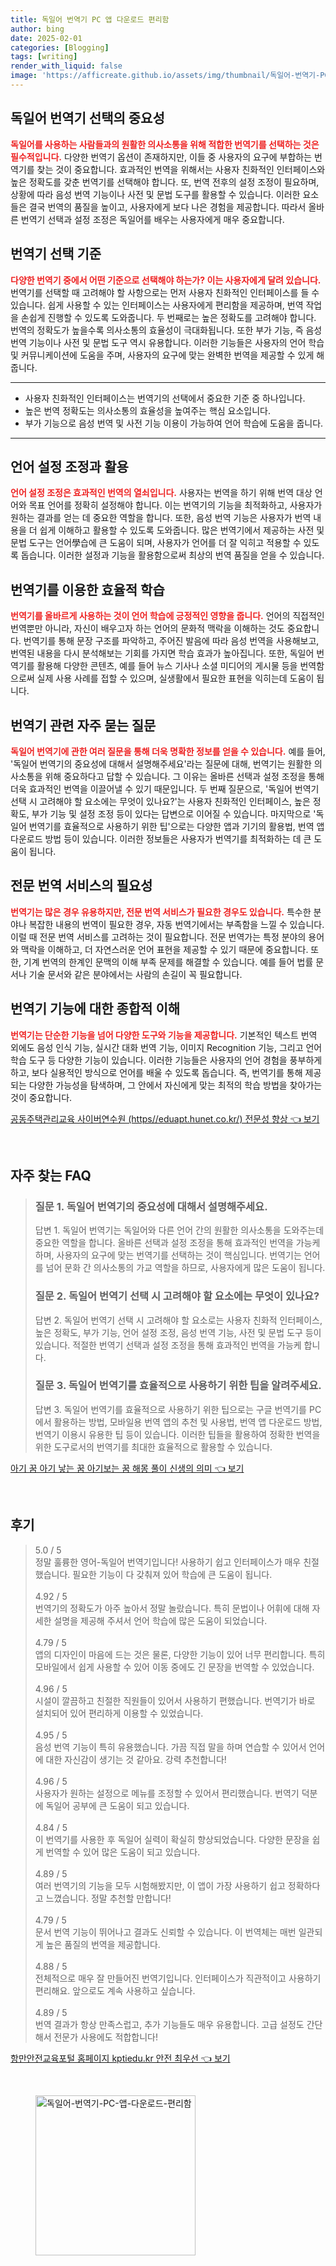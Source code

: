 ```yaml
---
title: 독일어 번역기 PC 앱 다운로드 편리함
author: bing
date: 2025-02-01
categories: [Blogging]
tags: [writing]
render_with_liquid: false
image: 'https://afficreate.github.io/assets/img/thumbnail/독일어-번역기-PC-앱-다운로드-편리함.webp'
---
```



<h2 id='독일어 번역기 선택의 중요성'>독일어 번역기 선택의 중요성</h2>

<p><b><span style="color: #ee2323;">독일어를 사용하는 사람들과의 원활한 의사소통을 위해 적합한 번역기를 선택하는 것은 필수적입니다.</span></b> 다양한 번역기 옵션이 존재하지만, 이들 중 사용자의 요구에 부합하는 번역기를 찾는 것이 중요합니다. 효과적인 번역을 위해서는 사용자 친화적인 인터페이스와 높은 정확도를 갖춘 번역기를 선택해야 합니다. 또, 번역 전후의 설정 조정이 필요하며, 상황에 따라 음성 번역 기능이나 사전 및 문법 도구를 활용할 수 있습니다. 이러한 요소들은 결국 번역의 품질을 높이고, 사용자에게 보다 나은 경험을 제공합니다. 따라서 올바른 번역기 선택과 설정 조정은 독일어를 배우는 사용자에게 매우 중요합니다.</p>

<h2 id='번역기 선택 기준'>번역기 선택 기준</h2>

<p><b><span style="color: #ee2323;">다양한 번역기 중에서 어떤 기준으로 선택해야 하는가? 이는 사용자에게 달려 있습니다.</span></b> 번역기를 선택할 때 고려해야 할 사항으로는 먼저 사용자 친화적인 인터페이스를 들 수 있습니다. 쉽게 사용할 수 있는 인터페이스는 사용자에게 편리함을 제공하며, 번역 작업을 손쉽게 진행할 수 있도록 도와줍니다. 두 번째로는 높은 정확도를 고려해야 합니다. 번역의 정확도가 높을수록 의사소통의 효율성이 극대화됩니다. 또한 부가 기능, 즉 음성 번역 기능이나 사전 및 문법 도구 역시 유용합니다. 이러한 기능들은 사용자의 언어 학습 및 커뮤니케이션에 도움을 주며, 사용자의 요구에 맞는 완벽한 번역을 제공할 수 있게 해줍니다.</p>

<hr />

<ul>
    <li>사용자 친화적인 인터페이스는 번역기의 선택에서 중요한 기준 중 하나입니다.</li>
    <li>높은 번역 정확도는 의사소통의 효율성을 높여주는 핵심 요소입니다.</li>
    <li>부가 기능으로 음성 번역 및 사전 기능 이용이 가능하여 언어 학습에 도움을 줍니다.</li>
</ul>

<hr />

<h2 id='언어 설정 조정과 활용'>언어 설정 조정과 활용</h2>

<p><b><span style="color: #ee2323;">언어 설정 조정은 효과적인 번역의 열쇠입니다.</span></b> 사용자는 번역을 하기 위해 번역 대상 언어와 목표 언어를 정확히 설정해야 합니다. 이는 번역기의 기능을 최적화하고, 사용자가 원하는 결과를 얻는 데 중요한 역할을 합니다. 또한, 음성 번역 기능은 사용자가 번역 내용을 더 쉽게 이해하고 활용할 수 있도록 도와줍니다. 많은 번역기에서 제공하는 사전 및 문법 도구는 언어學습에 큰 도움이 되며, 사용자가 언어를 더 잘 익히고 적용할 수 있도록 돕습니다. 이러한 설정과 기능을 활용함으로써 최상의 번역 품질을 얻을 수 있습니다.</p>

<h2 id='번역기를 이용한 효율적 학습'>번역기를 이용한 효율적 학습</h2>

<p><b><span style="color: #ee2323;">번역기를 올바르게 사용하는 것이 언어 학습에 긍정적인 영향을 줍니다.</span></b> 언어의 직접적인 번역뿐만 아니라, 자신이 배우고자 하는 언어의 문화적 맥락을 이해하는 것도 중요합니다. 번역기를 통해 문장 구조를 파악하고, 주어진 발음에 따라 음성 번역을 사용해보고, 번역된 내용을 다시 분석해보는 기회를 가지면 학습 효과가 높아집니다. 또한, 독일어 번역기를 활용해 다양한 콘텐츠, 예를 들어 뉴스 기사나 소셜 미디어의 게시물 등을 번역함으로써 실제 사용 사례를 접할 수 있으며, 실생활에서 필요한 표현을 익히는데 도움이 됩니다.</p>

<h2 id='번역기 관련 자주 묻는 질문'>번역기 관련 자주 묻는 질문</h2>

<p><b><span style="color: #ee2323;">독일어 번역기에 관한 여러 질문을 통해 더욱 명확한 정보를 얻을 수 있습니다.</span></b> 예를 들어, '독일어 번역기의 중요성에 대해서 설명해주세요'라는 질문에 대해, 번역기는 원활한 의사소통을 위해 중요하다고 답할 수 있습니다. 그 이유는 올바른 선택과 설정 조정을 통해 더욱 효과적인 번역을 이끌어낼 수 있기 때문입니다. 두 번째 질문으로, '독일어 번역기 선택 시 고려해야 할 요소에는 무엇이 있나요?'는 사용자 친화적인 인터페이스, 높은 정확도, 부가 기능 및 설정 조정 등이 있다는 답변으로 이어질 수 있습니다. 마지막으로 '독일어 번역기를 효율적으로 사용하기 위한 팁'으로는 다양한 앱과 기기의 활용법, 번역 앱 다운로드 방법 등이 있습니다. 이러한 정보들은 사용자가 번역기를 최적화하는 데 큰 도움이 됩니다.</p>

<h2 id='전문 번역 서비스의 필요성'>전문 번역 서비스의 필요성</h2>

<p><b><span style="color: #ee2323;">번역기는 많은 경우 유용하지만, 전문 번역 서비스가 필요한 경우도 있습니다.</span></b> 특수한 분야나 복잡한 내용의 번역이 필요한 경우, 자동 번역기에서는 부족함을 느낄 수 있습니다. 이럴 때 전문 번역 서비스를 고려하는 것이 필요합니다. 전문 번역가는 특정 분야의 용어와 맥락을 이해하고, 더 자연스러운 언어 표현을 제공할 수 있기 때문에 중요합니다. 또한, 기계 번역의 한계인 문맥의 이해 부족 문제를 해결할 수 있습니다. 예를 들어 법률 문서나 기술 문서와 같은 분야에서는 사람의 손길이 꼭 필요합니다.</p>

<h2 id='번역기 기능에 대한 종합적 이해'>번역기 기능에 대한 종합적 이해</h2>

<p><b><span style="color: #ee2323;">번역기는 단순한 기능을 넘어 다양한 도구와 기능을 제공합니다.</span></b> 기본적인 텍스트 번역 외에도 음성 인식 기능, 실시간 대화 번역 기능, 이미지 Recognition 기능, 그리고 언어 학습 도구 등 다양한 기능이 있습니다. 이러한 기능들은 사용자의 언어 경험을 풍부하게 하고, 보다 실용적인 방식으로 언어를 배울 수 있도록 돕습니다. 즉, 번역기를 통해 제공되는 다양한 가능성을 탐색하며, 그 안에서 자신에게 맞는 최적의 학습 방법을 찾아가는 것이 중요합니다.</p>


<p><a class="click-button" title="공동주택관리교육 사이버연수원 (https//eduapt.hunet.co.kr/) 전문성 향상" href="https://afficreate.github.io/posts/%EA%B3%B5%EB%8F%99%EC%A3%BC%ED%83%9D%EA%B4%80%EB%A6%AC%EA%B5%90%EC%9C%A1-%EC%82%AC%EC%9D%B4%EB%B2%84%EC%97%B0%EC%88%98%EC%9B%90-(httpseduapt.hunet.co.kr)-%EC%A0%84%EB%AC%B8%EC%84%B1-%ED%96%A5%EC%83%81/" rel="dofollow">공동주택관리교육 사이버연수원 (https//eduapt.hunet.co.kr/) 전문성 향상 👈 보기</a></p><br>
<h2 id='자주_찾는_FAQ'>자주 찾는 FAQ</h2>
<div itemscope="" itemtype="https://schema.org/FAQPage"> 
<blockquote> 
<div itemscope="" itemprop="mainEntity" itemtype="https://schema.org/Question"> 
<h3 itemprop="name">질문 1. 독일어 번역기의 중요성에 대해서 설명해주세요.</h3> 
<div itemscope="" itemprop="acceptedAnswer" itemtype="https://schema.org/Answer"> 
<span itemprop="text"> 
<p>답변 1. 독일어 번역기는 독일어와 다른 언어 간의 원활한 의사소통을 도와주는데 중요한 역할을 합니다. 올바른 선택과 설정 조정을 통해 효과적인 번역을 가능케 하며, 사용자의 요구에 맞는 번역기를 선택하는 것이 핵심입니다. 번역기는 언어를 넘어 문화 간 의사소통의 가교 역할을 하므로, 사용자에게 많은 도움이 됩니다.</p> 
</span> 
</div> 
</div> 

<div itemscope="" itemprop="mainEntity" itemtype="https://schema.org/Question"> 
<h3 itemprop="name">질문 2. 독일어 번역기 선택 시 고려해야 할 요소에는 무엇이 있나요?</h3> 
<div itemscope="" itemprop="acceptedAnswer" itemtype="https://schema.org/Answer"> 
<span itemprop="text"> 
<p>답변 2. 독일어 번역기 선택 시 고려해야 할 요소로는 사용자 친화적 인터페이스, 높은 정확도, 부가 기능, 언어 설정 조정, 음성 번역 기능, 사전 및 문법 도구 등이 있습니다. 적절한 번역기 선택과 설정 조정을 통해 효과적인 번역을 가능케 합니다.</p> 
</span> 
</div> 
</div> 

<div itemscope="" itemprop="mainEntity" itemtype="https://schema.org/Question"> 
<h3 itemprop="name">질문 3. 독일어 번역기를 효율적으로 사용하기 위한 팁을 알려주세요.</h3> 
<div itemscope="" itemprop="acceptedAnswer" itemtype="https://schema.org/Answer"> 
<span itemprop="text"> 
<p>답변 3. 독일어 번역기를 효율적으로 사용하기 위한 팁으로는 구글 번역기를 PC에서 활용하는 방법, 모바일용 번역 앱의 추천 및 사용법, 번역 앱 다운로드 방법, 번역기 이용시 유용한 팁 등이 있습니다. 이러한 팁들을 활용하여 정확한 번역을 위한 도구로서의 번역기를 최대한 효율적으로 활용할 수 있습니다.</p> 
</span> 
</div> 
</div> 
</blockquote> 
</div>
<p><a class="click-button" title="아기 꿈 아기 낳는 꿈 아기보는 꿈 해몽 풀이 신생의 의미" href="https://afficreate.github.io/posts/%EC%95%84%EA%B8%B0-%EA%BF%88-%EC%95%84%EA%B8%B0-%EB%82%B3%EB%8A%94-%EA%BF%88-%EC%95%84%EA%B8%B0%EB%B3%B4%EB%8A%94-%EA%BF%88-%ED%95%B4%EB%AA%BD-%ED%92%80%EC%9D%B4-%EC%8B%A0%EC%83%9D%EC%9D%98-%EC%9D%98%EB%AF%B8/" rel="dofollow">아기 꿈 아기 낳는 꿈 아기보는 꿈 해몽 풀이 신생의 의미 👈 보기</a></p><br>
<h2 id='후기'>후기</h2>
<div itemscope itemtype="https://schema.org/Product">
  <blockquote>
  <div itemprop="review" itemscope itemtype="https://schema.org/Review">
      <div itemprop="reviewRating" itemscope itemtype="https://schema.org/Rating"> <span itemprop="ratingValue">5.0</span> / <span itemprop="bestRating">5</span> </div>
      <span itemprop="reviewBody">정말 훌륭한 영어-독일어 번역기입니다! 사용하기 쉽고 인터페이스가 매우 친절했습니다. 필요한 기능이 다 갖춰져 있어 학습에 큰 도움이 됩니다.</span>
  </div>
  <br>
  <div itemprop="review" itemscope itemtype="https://schema.org/Review">
      <div itemprop="reviewRating" itemscope itemtype="https://schema.org/Rating"> <span itemprop="ratingValue">4.92</span> / <span itemprop="bestRating">5</span> </div>
      <span itemprop="reviewBody">번역기의 정확도가 아주 높아서 정말 놀랐습니다. 특히 문법이나 어휘에 대해 자세한 설명을 제공해 주셔서 언어 학습에 많은 도움이 되었습니다.</span>
  </div>
  <br>
  <div itemprop="review" itemscope itemtype="https://schema.org/Review">
      <div itemprop="reviewRating" itemscope itemtype="https://schema.org/Rating"> <span itemprop="ratingValue">4.79</span> / <span itemprop="bestRating">5</span> </div>
      <span itemprop="reviewBody">앱의 디자인이 마음에 드는 것은 물론, 다양한 기능이 있어 너무 편리합니다. 특히 모바일에서 쉽게 사용할 수 있어 이동 중에도 긴 문장을 번역할 수 있었습니다.</span>
  </div>
  <br>
  <div itemprop="review" itemscope itemtype="https://schema.org/Review">
      <div itemprop="reviewRating" itemscope itemtype="https://schema.org/Rating"> <span itemprop="ratingValue">4.96</span> / <span itemprop="bestRating">5</span> </div>
      <span itemprop="reviewBody">시설이 깔끔하고 친절한 직원들이 있어서 사용하기 편했습니다. 번역기가 바로 설치되어 있어 편리하게 이용할 수 있었습니다.</span>
  </div>
  <br>
  <div itemprop="review" itemscope itemtype="https://schema.org/Review">
      <div itemprop="reviewRating" itemscope itemtype="https://schema.org/Rating"> <span itemprop="ratingValue">4.95</span> / <span itemprop="bestRating">5</span> </div>
      <span itemprop="reviewBody">음성 번역 기능이 특히 유용했습니다. 가끔 직접 말을 하며 연습할 수 있어서 언어에 대한 자신감이 생기는 것 같아요. 강력 추천합니다!</span>
  </div>
  <br>
  <div itemprop="review" itemscope itemtype="https://schema.org/Review">
      <div itemprop="reviewRating" itemscope itemtype="https://schema.org/Rating"> <span itemprop="ratingValue">4.96</span> / <span itemprop="bestRating">5</span> </div>
      <span itemprop="reviewBody">사용자가 원하는 설정으로 메뉴를 조정할 수 있어서 편리했습니다. 번역기 덕분에 독일어 공부에 큰 도움이 되고 있습니다.</span>
  </div>
  <br>
  <div itemprop="review" itemscope itemtype="https://schema.org/Review">
      <div itemprop="reviewRating" itemscope itemtype="https://schema.org/Rating"> <span itemprop="ratingValue">4.84</span> / <span itemprop="bestRating">5</span> </div>
      <span itemprop="reviewBody">이 번역기를 사용한 후 독일어 실력이 확실히 향상되었습니다. 다양한 문장을 쉽게 번역할 수 있어 많은 도움이 되고 있습니다.</span>
  </div>
  <br>
  <div itemprop="review" itemscope itemtype="https://schema.org/Review">
      <div itemprop="reviewRating" itemscope itemtype="https://schema.org/Rating"> <span itemprop="ratingValue">4.89</span> / <span itemprop="bestRating">5</span> </div>
      <span itemprop="reviewBody">여러 번역기의 기능을 모두 시험해봤지만, 이 앱이 가장 사용하기 쉽고 정확하다고 느꼈습니다. 정말 추천할 만합니다!</span>
  </div>
  <br>
  <div itemprop="review" itemscope itemtype="https://schema.org/Review">
      <div itemprop="reviewRating" itemscope itemtype="https://schema.org/Rating"> <span itemprop="ratingValue">4.79</span> / <span itemprop="bestRating">5</span> </div>
      <span itemprop="reviewBody">문서 번역 기능이 뛰어나고 결과도 신뢰할 수 있습니다. 이 번역체는 매번 일관되게 높은 품질의 번역을 제공합니다.</span>
  </div>
  <br>
  <div itemprop="review" itemscope itemtype="https://schema.org/Review">
      <div itemprop="reviewRating" itemscope itemtype="https://schema.org/Rating"> <span itemprop="ratingValue">4.88</span> / <span itemprop="bestRating">5</span> </div>
      <span itemprop="reviewBody">전체적으로 매우 잘 만들어진 번역기입니다. 인터페이스가 직관적이고 사용하기 편리해요. 앞으로도 계속 사용하고 싶습니다.</span>
  </div>
  <br>
  <div itemprop="review" itemscope itemtype="https://schema.org/Review">
      <div itemprop="reviewRating" itemscope itemtype="https://schema.org/Rating"> <span itemprop="ratingValue">4.89</span> / <span itemprop="bestRating">5</span> </div>
      <span itemprop="reviewBody">번역 결과가 항상 만족스럽고, 추가 기능들도 매우 유용합니다. 고급 설정도 간단해서 전문가 사용에도 적합합니다!</span>
  </div>
  </blockquote>
</div>
<p><a class="click-button" title="항만안전교육포털 홈페이지 kptiedu.kr 안전 최우선" href="https://afficreate.github.io/posts/%ED%95%AD%EB%A7%8C%EC%95%88%EC%A0%84%EA%B5%90%EC%9C%A1%ED%8F%AC%ED%84%B8-%ED%99%88%ED%8E%98%EC%9D%B4%EC%A7%80-kptiedu.kr-%EC%95%88%EC%A0%84-%EC%B5%9C%EC%9A%B0%EC%84%A0/" rel="dofollow">항만안전교육포털 홈페이지 kptiedu.kr 안전 최우선 👈 보기</a></p><br>
<figure class="image"><img src="https://afficreate.github.io/assets/img/thumbnail/독일어-번역기-PC-앱-다운로드-편리함.webp" alt="독일어-번역기-PC-앱-다운로드-편리함" width="256" height="256"></figure>